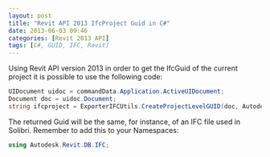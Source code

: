 ```yaml
---
layout: post
title: "Revit API 2013 IfcProject Guid in C#"
date: 2013-06-03 09:46
categories: [Revit 2013 API]
tags: [C#, GUID, IFC, Revit]
---
```

Using Revit API version 2013 in order to get the IfcGuid of the current project it is possible to use the following code:

```csharp
UIDocument uidoc = commandData.Application.ActiveUIDocument;
Document doc = uidoc.Document;
string ifcproject = ExporterIFCUtils.CreateProjectLevelGUID(doc, Autodesk.Revit.DB.IFC.IFCProjectLevelGUIDType.Project);
```

The returned Guid will be the same, for instance, of an IFC file used in Solibri. Remember to add this to your Namespaces:

```csharp
using Autodesk.Revit.DB.IFC;

```
